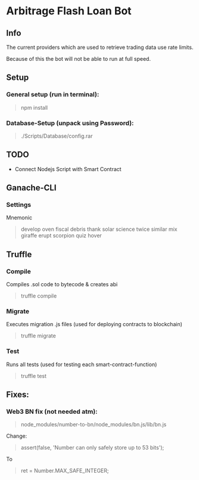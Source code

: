 # Arbitrage Flash Loan Bot

## Info
The current providers which are used to retrieve trading data use rate limits.

Because of this the bot will not be able to run at full speed.


## Setup
### General setup (run in terminal):
> npm install

### Database-Setup (unpack using Password):
> ./Scripts/Database/config.rar

## TODO
- Connect Nodejs Script with Smart Contract

## Ganache-CLI
### Settings
Mnemonic
> develop oven fiscal debris thank solar science twice similar mix giraffe erupt scorpion quiz hover

## Truffle
### Compile
Compiles .sol code to bytecode & creates abi
> truffle compile

### Migrate
Executes migration .js files (used for deploying contracts to blockchain)
> truffle migrate

### Test
Runs all tests (used for testing each smart-contract-function)
> truffle test

## Fixes:
### Web3 BN fix (not needed atm):
> node_modules/number-to-bn/node_modules/bn.js/lib/bn.js

Change:
> assert(false, 'Number can only safely store up to 53 bits');

To
> ret = Number.MAX_SAFE_INTEGER;
